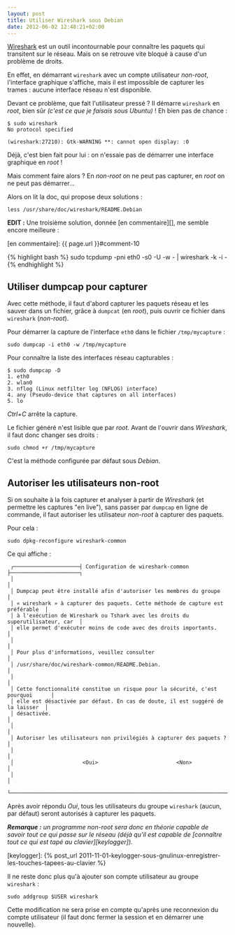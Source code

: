 ```yaml
---
layout: post
title: Utiliser Wireshark sous Debian
date: 2012-06-02 12:48:21+02:00
---
```


[Wireshark][] est un outil incontournable pour connaître les paquets qui
transitent sur le réseau. Mais on se retrouve vite bloqué à cause d'un problème
de droits.

[wireshark]: http://fr.wikipedia.org/wiki/Wireshark

En effet, en démarrant `wireshark` avec un compte utilisateur _non-root_,
l'interface graphique s'affiche, mais il est impossible de capturer les trames :
aucune interface réseau n'est disponible.

Devant ce problème, que fait l'utilisateur pressé ? Il démarre `wireshark` en
_root_, bien sûr _(c'est ce que je faisais sous Ubuntu)_ ! Eh bien pas de
chance :

    $ sudo wireshark
    No protocol specified
    
    (wireshark:27210): Gtk-WARNING **: cannot open display: :0


Déjà, c'est bien fait pour lui : on n'essaie pas de démarrer une interface
graphique en _root_ !

Mais comment faire alors ? En _non-root_ on ne peut pas capturer, en _root_ on
ne peut pas démarrer…

Alors on lit la doc, qui propose deux solutions :

    less /usr/share/doc/wireshark/README.Debian

**EDIT :** Une troisième solution, donnée [en commentaire][], me semble encore
meilleure :

[en commentaire]: {{ page.url }}#comment-10

{% highlight bash %}
sudo tcpdump -pni eth0 -s0 -U -w - | wireshark -k -i -
{% endhighlight %}


## Utiliser dumpcap pour capturer

Avec cette méthode, il faut d'abord capturer les paquets réseau et les sauver
dans un fichier, grâce à `dumpcat` (en _root_), puis ouvrir ce fichier dans
`wireshark` (_non-root_).

Pour démarrer la capture de l'interface `eth0` dans le fichier
`/tmp/mycapture` :

    sudo dumpcap -i eth0 -w /tmp/mycapture

Pour connaître la liste des interfaces réseau capturables :

    $ sudo dumpcap -D 
    1. eth0
    2. wlan0
    3. nflog (Linux netfilter log (NFLOG) interface)
    4. any (Pseudo-device that captures on all interfaces)
    5. lo

_Ctrl+C_ arrête la capture.

Le fichier généré n'est lisible que par _root_. Avant de l'ouvrir dans
_Wireshark_, il faut donc changer ses droits :

    sudo chmod +r /tmp/mycapture

C'est la méthode configurée par défaut sous _Debian_.


## Autoriser les utilisateurs non-root

Si on souhaite à la fois capturer et analyser à partir de _Wireshark_ (et
permettre les captures "en live"), sans passer par `dumpcap` en ligne de
commande, il faut autoriser les utilisateur _non-root_ à capturer des paquets.

Pour cela :

    sudo dpkg-reconfigure wireshark-common

Ce qui affiche :

     ┌─────────────────────┤ Configuration de wireshark-common ├──────────────────────┐
     │                                                                                │
     │ Dumpcap peut être installé afin d'autoriser les membres du groupe              │
     │ « wireshark » à capturer des paquets. Cette méthode de capture est préférable  │
     │ à l'exécution de Wireshark ou Tshark avec les droits du superutilisateur, car  │
     │ elle permet d'exécuter moins de code avec des droits importants.               │
     │                                                                                │
     │ Pour plus d'informations, veuillez consulter                                   │
     │ /usr/share/doc/wireshark-common/README.Debian.                                 │
     │                                                                                │
     │ Cette fonctionnalité constitue un risque pour la sécurité, c'est pourquoi      │
     │ elle est désactivée par défaut. En cas de doute, il est suggéré de la laisser  │
     │ désactivée.                                                                    │
     │                                                                                │
     │ Autoriser les utilisateurs non privilégiés à capturer des paquets ?            │
     │                                                                                │
     │                      <Oui>                         <Non>                       │
     │                                                                                │
     └────────────────────────────────────────────────────────────────────────────────┘



Après avoir répondu _Oui_, tous les utilisateurs du groupe `wireshark` (aucun,
par défaut) seront autorisés à capturer les paquets.

_**Remarque :** un programme non-root sera donc en théorie capable de savoir
tout ce qui passe sur le réseau (déjà qu'il est capable de [connaître tout ce
qui est tapé au clavier][keylogger])._

[keylogger]: {% post_url 2011-11-01-keylogger-sous-gnulinux-enregistrer-les-touches-tapees-au-clavier %}

Il ne reste donc plus qu'à ajouter son compte utilisateur au groupe
`wireshark` :

    sudo addgroup $USER wireshark

Cette modification ne sera prise en compte qu'après une reconnexion du compte
utilisateur (il faut donc fermer la session et en démarrer une nouvelle).
